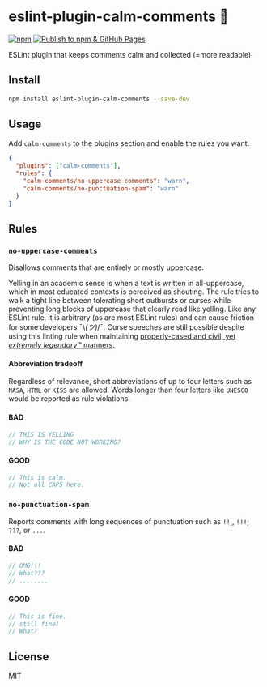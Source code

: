# eslint-plugin-calm-comments 💌

[![npm](https://img.shields.io/npm/v/eslint-plugin-calm-comments.svg)](https://www.npmjs.com/package/eslint-plugin-calm-comments)
[![Publish to npm & GitHub Pages](https://github.com/gekkedev/eslint-plugin-calm-comments/actions/workflows/publish.yml/badge.svg)](https://github.com/gekkedev/eslint-plugin-calm-comments/actions/workflows/publish.yml)

ESLint plugin that keeps comments calm and collected (=more readable).

## Install

```bash
npm install eslint-plugin-calm-comments --save-dev
```

## Usage

Add `calm-comments` to the plugins section and enable the rules you want.

```json
{
  "plugins": ["calm-comments"],
  "rules": {
    "calm-comments/no-uppercase-comments": "warn",
    "calm-comments/no-punctuation-spam": "warn"
  }
}
```

## Rules

### `no-uppercase-comments`
Disallows comments that are entirely or mostly uppercase.

Yelling in an academic sense is when a text is written in all-uppercase, which
in most educated contexts is perceived as shouting. The rule tries to walk a
tight line between tolerating short outbursts or curses while preventing long
blocks of uppercase that clearly read like yelling. Like any ESLint rule, it is
arbitrary (as are most ESLint rules) and can cause friction for some developers ¯\\_(ツ)_/¯.
Curse speeches are still possible despite using this linting rule when maintaining [properly-cased and civil, yet *extremely legendary*™️ manners](https://github.com/gco/xee/blob/4fa3a6d609dd72b8493e52a68f316f7a02903276/XeePhotoshopLoader.m#L108).

#### Abbreviation tradeoff
Regardless of relevance, short abbreviations of up to four
letters such as `NASA`, `HTML` or `KISS` are allowed. Words longer than four
letters like `UNESCO` would be reported as rule violations.

#### BAD
```js
// THIS IS YELLING
// WHY IS THE CODE NOT WORKING?
```

#### GOOD
```js
// This is calm.
// Not all CAPS here.
```

### `no-punctuation-spam`
Reports comments with long sequences of punctuation such as `!!`,, `!!!`, `???`, or `...`.

#### BAD
```js
// OMG!!!
// What???
// ........
```

#### GOOD
```js
// This is fine.
// still fine!
// What?
```

## License

MIT
